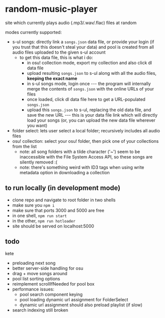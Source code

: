 # random-music-player

site which currently plays audio (.mp3/.wav/.flac) files at random

modes currently supported:

- s-ul songs: directly link a `songs.json` data file, or provide your login (if you trust that this doesn't steal your data) and pool is created from all audio files uploaded to the given s-ul account
  - to get this data file, this is what i do:
    - in osu! collection mode, export my collection and also click dl data file
    - upload resulting `songs.json` to s-ul along with all the audio files, **keeping the exact name**
    - in s-ul songs mode, login once --- the program will internally merge the contents of `songs.json` with the online URLs of your files
    - once loaded, click dl data file here to get a URL-populated `songs.json`
    - upload this `songs.json` to s-ul, replacing the old data file, and save the new URL --- this is your data file link which will directly load your songs (or, you can upload the new data file wherever you want)
- folder select: lets user select a local folder; recursively includes all audio files
- osu! collection: select your osu! folder, then pick one of your collections from the list
  - note: all song folders with a tilde character ('~') seem to be inaccessible with the File System Access API, so these songs are silently removed :(
  - note: there's something weird with ID3 tags when using write metadata option in downloading a collection

## to run locally (in development mode)

- clone repo and navigate to root folder in two shells
- make sure you `npm i`
- make sure that ports 3000 and 5000 are free
- in one shell, `npm run start`
- in the other, `npm run hotloader`
- site should be served on localhost:5000

## todo

kete

- preloading next song
- better server-side handling for osu
- drag + move songs around
- pool list sorting options
- reimplement scrollIfNeeded for pool box
- performance issues:
  - pool search component keying
  - pool loading dynamic url assignment for FolderSelect
  - dynamic url assignment should also preload playlist (if slow)
- search indexing still broken
